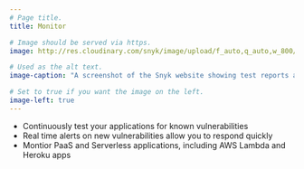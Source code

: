 ```yaml
---
# Page title.
title: Monitor

# Image should be served via https.
image: http://res.cloudinary.com/snyk/image/upload/f_auto,q_auto,w_800/v1493142741/integrations.png

# Used as the alt text.
image-caption: "A screenshot of the Snyk website showing test reports alongside each project"

# Set to true if you want the image on the left.
image-left: true
---
```


* Continuously test your applications for known vulnerabilities
* Real time alerts on new vulnerabilities allow you to respond quickly
* Montior PaaS and Serverless applications, including AWS Lambda and Heroku apps
